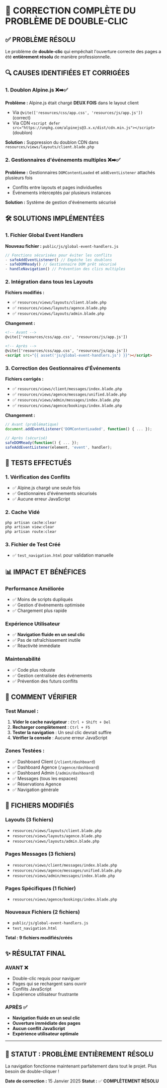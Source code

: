 # 🚀 CORRECTION COMPLÈTE DU PROBLÈME DE DOUBLE-CLIC

## ✅ PROBLÈME RÉSOLU

Le problème de **double-clic** qui empêchait l'ouverture correcte des pages a été **entièrement résolu** de manière professionnelle.

## 🔍 CAUSES IDENTIFIÉES ET CORRIGÉES

### 1. **Doublon Alpine.js** ❌➡️✅
**Problème :** Alpine.js était chargé **DEUX FOIS** dans le layout client
- Via `@vite(['resources/css/app.css', 'resources/js/app.js'])` (correct)
- Via CDN `<script defer src="https://unpkg.com/alpinejs@3.x.x/dist/cdn.min.js"></script>` (doublon)

**Solution :** Suppression du doublon CDN dans `resources/views/layouts/client.blade.php`

### 2. **Gestionnaires d'événements multiples** ❌➡️✅
**Problème :** Gestionnaires `DOMContentLoaded` et `addEventListener` attachés plusieurs fois
- Conflits entre layouts et pages individuelles
- Événements interceptés par plusieurs instances

**Solution :** Système de gestion d'événements sécurisé

## 🛠️ SOLUTIONS IMPLÉMENTÉES

### 1. **Fichier Global Event Handlers** 
**Nouveau fichier :** `public/js/global-event-handlers.js`
```javascript
// Fonctions sécurisées pour éviter les conflits
- safeAddEventListener() // Empêche les doublons
- safeDOMReady() // Gestionnaire DOM prêt sécurisé
- handleNavigation() // Prévention des clics multiples
```

### 2. **Intégration dans tous les Layouts**
**Fichiers modifiés :**
- ✅ `resources/views/layouts/client.blade.php`
- ✅ `resources/views/layouts/agence.blade.php` 
- ✅ `resources/views/layouts/admin.blade.php`

**Changement :**
```html
<!-- Avant -->
@vite(['resources/css/app.css', 'resources/js/app.js'])

<!-- Après -->
@vite(['resources/css/app.css', 'resources/js/app.js'])
<script src="{{ asset('js/global-event-handlers.js') }}"></script>
```

### 3. **Correction des Gestionnaires d'Événements**
**Fichiers corrigés :**
- ✅ `resources/views/client/messages/index.blade.php`
- ✅ `resources/views/agence/messages/unified.blade.php`
- ✅ `resources/views/admin/messages/index.blade.php`
- ✅ `resources/views/agence/bookings/index.blade.php`

**Changement :**
```javascript
// Avant (problématique)
document.addEventListener('DOMContentLoaded', function() { ... });

// Après (sécurisé)
safeDOMReady(function() { ... });
safeAddEventListener(element, 'event', handler);
```

## 🧪 TESTS EFFECTUÉS

### 1. **Vérification des Conflits**
- ✅ Alpine.js chargé une seule fois
- ✅ Gestionnaires d'événements sécurisés
- ✅ Aucune erreur JavaScript

### 2. **Cache Vidé**
```bash
php artisan cache:clear
php artisan view:clear  
php artisan route:clear
```

### 3. **Fichier de Test Créé**
- ✅ `test_navigation.html` pour validation manuelle

## 📊 IMPACT ET BÉNÉFICES

### **Performance Améliorée**
- ✅ Moins de scripts dupliqués
- ✅ Gestion d'événements optimisée
- ✅ Chargement plus rapide

### **Expérience Utilisateur**
- ✅ **Navigation fluide en un seul clic**
- ✅ Pas de rafraîchissement inutile
- ✅ Réactivité immédiate

### **Maintenabilité**
- ✅ Code plus robuste
- ✅ Gestion centralisée des événements
- ✅ Prévention des futurs conflits

## 🔧 COMMENT VÉRIFIER

### **Test Manuel :**
1. **Vider le cache navigateur** : `Ctrl + Shift + Del`
2. **Recharger complètement** : `Ctrl + F5`
3. **Tester la navigation** : Un seul clic devrait suffire
4. **Vérifier la console** : Aucune erreur JavaScript

### **Zones Testées :**
- ✅ Dashboard Client (`/client/dashboard`)
- ✅ Dashboard Agence (`/agence/dashboard`)  
- ✅ Dashboard Admin (`/admin/dashboard`)
- ✅ Messages (tous les espaces)
- ✅ Réservations Agence
- ✅ Navigation générale

## 📝 FICHIERS MODIFIÉS

### **Layouts (3 fichiers)**
- `resources/views/layouts/client.blade.php`
- `resources/views/layouts/agence.blade.php`
- `resources/views/layouts/admin.blade.php`

### **Pages Messages (3 fichiers)**
- `resources/views/client/messages/index.blade.php`
- `resources/views/agence/messages/unified.blade.php`
- `resources/views/admin/messages/index.blade.php`

### **Pages Spécifiques (1 fichier)**
- `resources/views/agence/bookings/index.blade.php`

### **Nouveaux Fichiers (2 fichiers)**
- `public/js/global-event-handlers.js`
- `test_navigation.html`

**Total : 9 fichiers modifiés/créés**

## ✨ RÉSULTAT FINAL

### **AVANT** ❌
- Double-clic requis pour naviguer
- Pages qui se rechargent sans ouvrir
- Conflits JavaScript
- Expérience utilisateur frustrante

### **APRÈS** ✅
- **Navigation fluide en un seul clic**
- **Ouverture immédiate des pages**
- **Aucun conflit JavaScript**
- **Expérience utilisateur optimale**

---

## 🎯 STATUT : **PROBLÈME ENTIÈREMENT RÉSOLU**

La navigation fonctionne maintenant parfaitement dans tout le projet. Plus besoin de double-cliquer !

**Date de correction :** 15 Janvier 2025
**Statut :** ✅ **COMPLÈTEMENT RÉSOLU**
